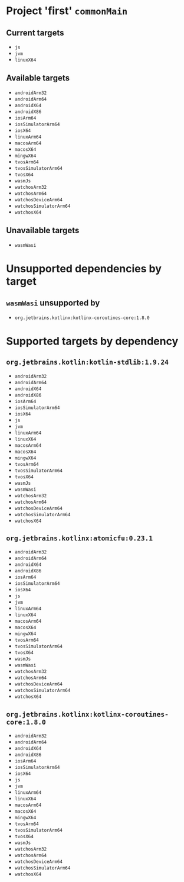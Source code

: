 # Project 'first' `commonMain`

## Current targets
- `js`
- `jvm`
- `linuxX64`

## Available targets
- `androidArm32`
- `androidArm64`
- `androidX64`
- `androidX86`
- `iosArm64`
- `iosSimulatorArm64`
- `iosX64`
- `linuxArm64`
- `macosArm64`
- `macosX64`
- `mingwX64`
- `tvosArm64`
- `tvosSimulatorArm64`
- `tvosX64`
- `wasmJs`
- `watchosArm32`
- `watchosArm64`
- `watchosDeviceArm64`
- `watchosSimulatorArm64`
- `watchosX64`

## Unavailable targets
- `wasmWasi`


# Unsupported dependencies by target

## `wasmWasi` unsupported by
- `org.jetbrains.kotlinx:kotlinx-coroutines-core:1.8.0`


# Supported targets by dependency

## `org.jetbrains.kotlin:kotlin-stdlib:1.9.24`
- `androidArm32`
- `androidArm64`
- `androidX64`
- `androidX86`
- `iosArm64`
- `iosSimulatorArm64`
- `iosX64`
- `js`
- `jvm`
- `linuxArm64`
- `linuxX64`
- `macosArm64`
- `macosX64`
- `mingwX64`
- `tvosArm64`
- `tvosSimulatorArm64`
- `tvosX64`
- `wasmJs`
- `wasmWasi`
- `watchosArm32`
- `watchosArm64`
- `watchosDeviceArm64`
- `watchosSimulatorArm64`
- `watchosX64`

## `org.jetbrains.kotlinx:atomicfu:0.23.1`
- `androidArm32`
- `androidArm64`
- `androidX64`
- `androidX86`
- `iosArm64`
- `iosSimulatorArm64`
- `iosX64`
- `js`
- `jvm`
- `linuxArm64`
- `linuxX64`
- `macosArm64`
- `macosX64`
- `mingwX64`
- `tvosArm64`
- `tvosSimulatorArm64`
- `tvosX64`
- `wasmJs`
- `wasmWasi`
- `watchosArm32`
- `watchosArm64`
- `watchosDeviceArm64`
- `watchosSimulatorArm64`
- `watchosX64`

## `org.jetbrains.kotlinx:kotlinx-coroutines-core:1.8.0`
- `androidArm32`
- `androidArm64`
- `androidX64`
- `androidX86`
- `iosArm64`
- `iosSimulatorArm64`
- `iosX64`
- `js`
- `jvm`
- `linuxArm64`
- `linuxX64`
- `macosArm64`
- `macosX64`
- `mingwX64`
- `tvosArm64`
- `tvosSimulatorArm64`
- `tvosX64`
- `wasmJs`
- `watchosArm32`
- `watchosArm64`
- `watchosDeviceArm64`
- `watchosSimulatorArm64`
- `watchosX64`
